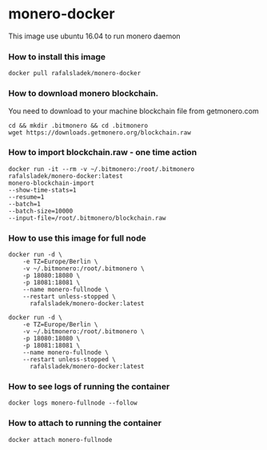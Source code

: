 # monero-docker

This image use ubuntu 16.04 to run monero daemon

### How to install this image
```
docker pull rafalsladek/monero-docker
```

### How to download monero blockchain.
You need to download to your machine blockchain file from getmonero.com
```
cd && mkdir .bitmonero && cd .bitmonero
wget https://downloads.getmonero.org/blockchain.raw
```

### How to import blockchain.raw - one time action
```
docker run -it --rm -v ~/.bitmonero:/root/.bitmonero 
rafalsladek/monero-docker:latest 
monero-blockchain-import 
--show-time-stats=1 
--resume=1 
--batch=1 
--batch-size=10000 
--input-file=/root/.bitmonero/blockchain.raw 
```

### How to use this image for full node
```
docker run -d \
    -e TZ=Europe/Berlin \
    -v ~/.bitmonero:/root/.bitmonero \
    -p 18080:18080 \
    -p 18081:18081 \
    --name monero-fullnode \
    --restart unless-stopped \
      rafalsladek/monero-docker:latest
```

```
docker run -d \
    -e TZ=Europe/Berlin \
    -v ~/.bitmonero:/root/.bitmonero \
    -p 18080:18080 \
    -p 18081:18081 \
    --name monero-fullnode \
    --restart unless-stopped \
      rafalsladek/monero-docker:latest
```

### How to see logs of running the container
```
docker logs monero-fullnode --follow
```

### How to attach to running the container
```
docker attach monero-fullnode
```
